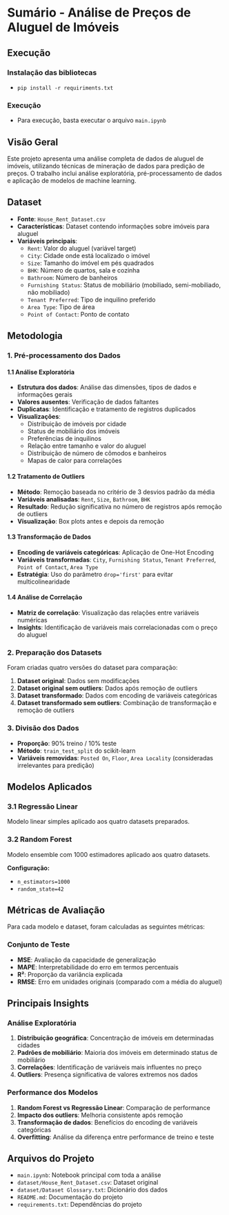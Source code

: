 # Sumário - Análise de Preços de Aluguel de Imóveis

## Execução

### Instalação das bibliotecas

- `pip install -r requiriments.txt`

### Execução

- Para execução, basta executar o arquivo `main.ipynb`

## Visão Geral

Este projeto apresenta uma análise completa de dados de aluguel de imóveis, utilizando técnicas de mineração de dados para predição de preços. O trabalho inclui análise exploratória, pré-processamento de dados e aplicação de modelos de machine learning.

## Dataset

- **Fonte**: `House_Rent_Dataset.csv`
- **Características**: Dataset contendo informações sobre imóveis para aluguel
- **Variáveis principais**:
  - `Rent`: Valor do aluguel (variável target)
  - `City`: Cidade onde está localizado o imóvel
  - `Size`: Tamanho do imóvel em pés quadrados
  - `BHK`: Número de quartos, sala e cozinha
  - `Bathroom`: Número de banheiros
  - `Furnishing Status`: Status de mobiliário (mobiliado, semi-mobiliado, não mobiliado)
  - `Tenant Preferred`: Tipo de inquilino preferido
  - `Area Type`: Tipo de área
  - `Point of Contact`: Ponto de contato

## Metodologia

### 1. Pré-processamento dos Dados

#### 1.1 Análise Exploratória

- **Estrutura dos dados**: Análise das dimensões, tipos de dados e informações gerais
- **Valores ausentes**: Verificação de dados faltantes
- **Duplicatas**: Identificação e tratamento de registros duplicados
- **Visualizações**:
  - Distribuição de imóveis por cidade
  - Status de mobiliário dos imóveis
  - Preferências de inquilinos
  - Relação entre tamanho e valor do aluguel
  - Distribuição de número de cômodos e banheiros
  - Mapas de calor para correlações

#### 1.2 Tratamento de Outliers

- **Método**: Remoção baseada no critério de 3 desvios padrão da média
- **Variáveis analisadas**: `Rent`, `Size`, `Bathroom`, `BHK`
- **Resultado**: Redução significativa no número de registros após remoção de outliers
- **Visualização**: Box plots antes e depois da remoção

#### 1.3 Transformação de Dados

- **Encoding de variáveis categóricas**: Aplicação de One-Hot Encoding
- **Variáveis transformadas**: `City`, `Furnishing Status`, `Tenant Preferred`, `Point of Contact`, `Area Type`
- **Estratégia**: Uso do parâmetro `drop='first'` para evitar multicolinearidade

#### 1.4 Análise de Correlação

- **Matriz de correlação**: Visualização das relações entre variáveis numéricas
- **Insights**: Identificação de variáveis mais correlacionadas com o preço do aluguel

### 2. Preparação dos Datasets

Foram criadas quatro versões do dataset para comparação:

1. **Dataset original**: Dados sem modificações
2. **Dataset original sem outliers**: Dados após remoção de outliers
3. **Dataset transformado**: Dados com encoding de variáveis categóricas
4. **Dataset transformado sem outliers**: Combinação de transformação e remoção de outliers

### 3. Divisão dos Dados

- **Proporção**: 90% treino / 10% teste
- **Método**: `train_test_split` do scikit-learn
- **Variáveis removidas**: `Posted On`, `Floor`, `Area Locality` (consideradas irrelevantes para predição)

## Modelos Aplicados

### 3.1 Regressão Linear

Modelo linear simples aplicado aos quatro datasets preparados.

### 3.2 Random Forest

Modelo ensemble com 1000 estimadores aplicado aos quatro datasets.

**Configuração:**

- `n_estimators=1000`
- `random_state=42`

## Métricas de Avaliação

Para cada modelo e dataset, foram calculadas as seguintes métricas:

### Conjunto de Teste

- **MSE**: Avaliação da capacidade de generalização
- **MAPE**: Interpretabilidade do erro em termos percentuais
- **R²**: Proporção da variância explicada
- **RMSE**: Erro em unidades originais (comparado com a média do aluguel)

## Principais Insights

### Análise Exploratória

1. **Distribuição geográfica**: Concentração de imóveis em determinadas cidades
2. **Padrões de mobiliário**: Maioria dos imóveis em determinado status de mobiliário
3. **Correlações**: Identificação de variáveis mais influentes no preço
4. **Outliers**: Presença significativa de valores extremos nos dados

### Performance dos Modelos

1. **Random Forest vs Regressão Linear**: Comparação de performance
2. **Impacto dos outliers**: Melhoria consistente após remoção
3. **Transformação de dados**: Benefícios do encoding de variáveis categóricas
4. **Overfitting**: Análise da diferença entre performance de treino e teste

## Arquivos do Projeto

- `main.ipynb`: Notebook principal com toda a análise
- `dataset/House_Rent_Dataset.csv`: Dataset original
- `dataset/Dataset Glossary.txt`: Dicionário dos dados
- `README.md`: Documentação do projeto
- `requirements.txt`: Dependências do projeto
